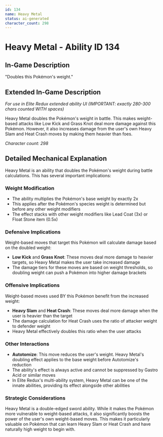 ```yaml
---
id: 134
name: Heavy Metal
status: ai-generated
character_count: 298
---
```


# Heavy Metal - Ability ID 134

## In-Game Description
"Doubles this Pokémon's weight."

## Extended In-Game Description
*For use in Elite Redux extended ability UI (IMPORTANT: exactly 280-300 chars counted WITH spaces)*

Heavy Metal doubles the Pokémon's weight in battle. This makes weight-based attacks like Low Kick and Grass Knot deal more damage against this Pokémon. However, it also increases damage from the user's own Heavy Slam and Heat Crash moves by making them heavier than foes.

*Character count: 298*

## Detailed Mechanical Explanation
Heavy Metal is an ability that doubles the Pokémon's weight during battle calculations. This has several important implications:

### Weight Modification
- The ability multiplies the Pokémon's base weight by exactly 2x
- This applies after the Pokémon's species weight is determined but before any other weight modifiers
- The effect stacks with other weight modifiers like Lead Coat (3x) or Float Stone item (0.5x)

### Defensive Implications
Weight-based moves that target this Pokémon will calculate damage based on the doubled weight:
- **Low Kick** and **Grass Knot**: These moves deal more damage to heavier targets, so Heavy Metal makes the user take increased damage
- The damage tiers for these moves are based on weight thresholds, so doubling weight can push a Pokémon into higher damage brackets

### Offensive Implications
Weight-based moves used BY this Pokémon benefit from the increased weight:
- **Heavy Slam** and **Heat Crash**: These moves deal more damage when the user is heavier than the target
- The damage calculation for Heat Crash uses the ratio of attacker weight to defender weight
- Heavy Metal effectively doubles this ratio when the user attacks

### Other Interactions
- **Autotomize**: This move reduces the user's weight. Heavy Metal's doubling effect applies to the base weight before Autotomize's reduction
- The ability's effect is always active and cannot be suppressed by Gastro Acid or similar moves
- In Elite Redux's multi-ability system, Heavy Metal can be one of the innate abilities, providing its effect alongside other abilities

### Strategic Considerations
Heavy Metal is a double-edged sword ability. While it makes the Pokémon more vulnerable to weight-based attacks, it also significantly boosts the power of the user's own weight-based moves. This makes it particularly valuable on Pokémon that can learn Heavy Slam or Heat Crash and have naturally high weight to begin with.